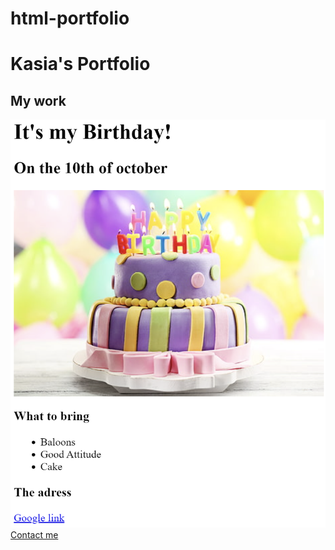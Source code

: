 # html-portfolio
<!DOCTYPE html>
<html lang="en">
<head>
    <meta charset="UTF-8">
    <meta name="viewport" content="width=device-width, initial-scale=1.0">
    <title>Document</title>
</head>
<body>
    <h1>Kasia's Portfolio</h1>
    <h2>My work</h2>
    <a href="../3.4 Birthday Invite Project/index.html"><img src="./assets/images/BitrgdayK.png" heigh="10"></a>
    <a href="./public/contact.html">Contact me</a>
</body>
</html>
